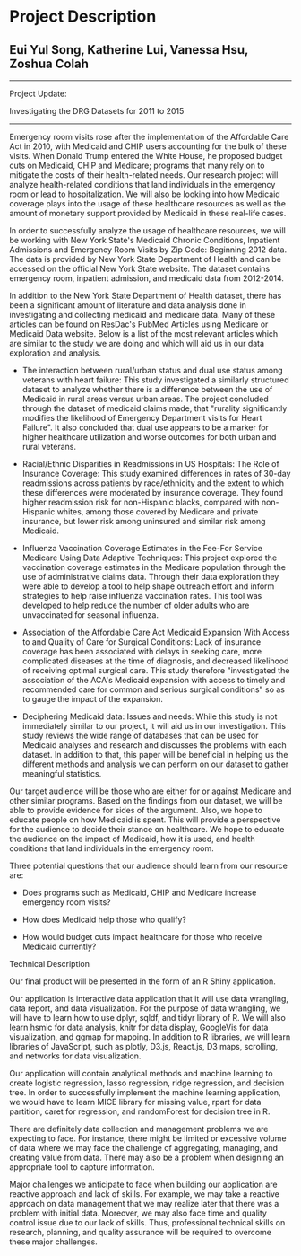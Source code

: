 
# Project Description
## Eui Yul Song, Katherine Lui, Vanessa Hsu, Zoshua Colah
______________________________________________________________________

Project Update: 

Investigating the DRG Datasets for 2011 to 2015

______________________________________________________________________

Emergency room visits rose after the implementation of the Affordable Care Act in 2010, with Medicaid and CHIP users accounting for the bulk of these visits. When Donald Trump entered the White House, he proposed budget cuts on Medicaid, CHIP and Medicare; programs that many rely on to mitigate the costs of their health-related needs. Our research project will analyze health-related conditions that land individuals in the emergency room or lead to hospitalization. We will also be looking into how Medicaid coverage plays into the usage of these healthcare resources as well as the amount of monetary support provided by Medicaid in these real-life cases.

In order to successfully analyze the usage of healthcare resources, we will be working with New York State's Medicaid Chronic Conditions, Inpatient Admissions and Emergency Room Visits by Zip Code: Beginning 2012 data. The data is provided by New York State Department of Health and can be accessed on the official New York State website. The dataset contains emergency room, inpatient admission, and medicaid data from 2012-2014.

In addition to the New York State Department of Health dataset, there has been a significant amount of literature and data analysis done in investigating and collecting medicaid and medicare data. Many of these articles can be found on ResDac's PubMed Articles using Medicare or Medicaid Data website. Below is a list of the most relevant articles which are similar to the study we are doing and which will aid us in our data exploration and analysis.

* The interaction between rural/urban status and dual use status among veterans with heart failure: This study investigated a similarly structured dataset to analyze whether there is a difference between the use of Medicaid in rural areas versus urban areas. The project concluded through the dataset of medicaid claims made, that "rurality significantly modifies the likelihood of Emergency Department visits for Heart Failure".  It also concluded that dual use appears to be a marker for higher healthcare utilization and worse outcomes for both urban and rural veterans.

* Racial/Ethnic Disparities in Readmissions in US Hospitals: The Role of Insurance Coverage: This study examined differences in rates of 30-day readmissions across patients by race/ethnicity and the extent to which these differences were moderated by insurance coverage. They found higher readmission risk for non-Hispanic blacks, compared with non-Hispanic whites, among those covered by Medicare and private insurance, but lower risk among uninsured and similar risk among Medicaid.

* Influenza Vaccination Coverage Estimates in the Fee-For Service Medicare Using Data Adaptive Techniques: This project explored the vaccination coverage estimates in the Medicare population through the use of administrative claims data.  Through their data exploration they were able to develop a tool to help shape outreach effort and inform strategies to help raise influenza vaccination rates. This tool was developed to help reduce the number of older adults who are unvaccinated for seasonal influenza.

* Association of the Affordable Care Act Medicaid Expansion With Access to and Quality of Care for Surgical Conditions: Lack of insurance coverage has been associated with delays in seeking care, more complicated diseases at the time of diagnosis, and decreased likelihood of receiving optimal surgical care. This study therefore "investigated the association of the ACA's Medicaid expansion with access to timely and recommended care for common and serious surgical conditions" so as to gauge the impact of the expansion.

* Deciphering Medicaid data: Issues and needs: While this study is not immediately similar to our project, it will aid us in our investigation. This study reviews the wide range of databases that can be used for Medicaid analyses and research and discusses the problems with each dataset. In addition to that, this paper will be beneficial in helping us the different methods and analysis we can perform on our dataset to gather meaningful statistics.

Our target audience will be those who are either for or against Medicare and other similar programs. Based on the findings from our dataset, we will be able to provide evidence for sides of the argument. Also, we hope to educate people on how Medicaid is spent. This will provide a perspective for the audience to decide their stance on healthcare. We hope to educate the audience on the impact of Medicaid, how it is used, and health conditions that land individuals in the emergency room.

Three potential questions that our audience should learn from our resource are:

* Does programs such as Medicaid, CHIP and Medicare increase emergency room visits?

* How does Medicaid help those who qualify?

* How would budget cuts impact healthcare for those who receive Medicaid currently?


Technical Description

Our final product will be presented in the form of an R Shiny application.

Our application is interactive data application that it will use data wrangling, data report, and data visualization. For the purpose of data wrangling, we will have to learn how to use dplyr, sqldf, and tidyr library of R. We will also learn hsmic for data analysis, knitr for data display, GoogleVis for data visualization, and ggmap for mapping. In addition to R libraries, we will learn libraries of JavaScript, such as plotly, D3.js, React.js, D3 maps, scrolling, and networks for data visualization.

Our application will contain analytical methods and machine learning to create logistic regression, lasso regression, ridge regression, and decision tree. In order to successfully implement the machine learning application, we would have to learn MICE library for missing value, rpart for data partition, caret for regression, and randomForest for decision tree in R.

There are definitely data collection and management problems we are expecting to face. For instance, there might be limited or excessive volume of data where we may face the challenge of aggregating, managing, and creating value from data. There may also be a problem when designing an appropriate tool to capture information.

Major challenges we anticipate to face when building our application are reactive approach and lack of skills. For example, we may take a reactive approach on data management that we may realize later that there was a problem with initial data. Moreover, we may also face time and quality control issue due to our lack of skills. Thus, professional technical skills on research, planning, and quality assurance will be required to overcome these major challenges.
